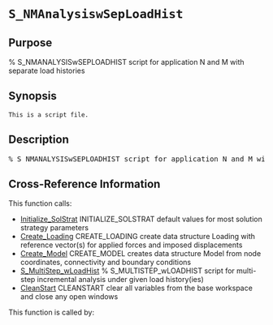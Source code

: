 
<!-- <a name="_top"></a>
<div><a href="../../_index.md">Home</a> &gt;  <a href="#">latest</a> &gt; <a href="_index.md">Solution_Scripts</a> &gt; S_NMAnalysiswSepLoadHist.m</div> -->

<!--<table width="100%"><tr><td align="left"><a href="../../_index.md"><img alt="<" border="0" src="../../left.png">&nbsp;Master index</a></td>
<td align="right"><a href="_index.md">Index for latest\Solution_Scripts&nbsp;<img alt=">" border="0" src="../../right.png"></a></td></tr></table>-->
# `S_NMAnalysiswSepLoadHist`
<!-- <h1>S_NMAnalysiswSepLoadHist
</h1> -->

## <a name="_name"></a>Purpose

<!-- <h2 id="purpose"><a name="_name"></a>Purpose</h2> -->

% S_NMANALYSISwSEPLOADHIST script for application N and M with separate load histories

<!-- <div class="box"><strong>% S_NMANALYSISwSEPLOADHIST script for application N and M with separate load histories</strong></div> -->

## <a name="_synopsis"></a>Synopsis

`This is a script file.` 
## <a name="_description"></a>Description

<pre class="comment">% S_NMANALYSISwSEPLOADHIST script for application N and M with separate load histories</pre>
<!-- <div class="fragment"><pre class="comment">% S_NMANALYSISwSEPLOADHIST script for application N and M with separate load histories</pre></div> -->

<!-- crossreference -->
## <a name="_cross"></a>Cross-Reference Information

This function calls:
<ul style="list-style-image:url(../../matlabicon.gif)">
<li><a href="../../latest/Analysis_Functions/Static/Initialize_SolStrat" class="code" title="function SolStrat = Initialize_SolStrat">Initialize_SolStrat</a>	INITIALIZE_SOLSTRAT default values for most solution strategy parameters</li><li><a href="../../latest/General_Functions/Create_Loading" class="code" title="function Loading = Create_Loading (Model,Pe,Ue)">Create_Loading</a>	CREATE_LOADING create data structure Loading with reference vector(s) for applied forces and imposed displacements</li><li><a href="../../latest/General_Functions/Create_Model" class="code" title="function Model = Create_Model (XYZ,CON,BOUN,ElemName)">Create_Model</a>	CREATE_MODEL creates data structure Model from node coordinates, connectivity and boundary conditions</li><li><a href="S_MultiStep_wLoadHist" class="code" title="">S_MultiStep_wLoadHist</a>	% S_MULTISTEP_wLOADHIST script for multi-step incremental analysis under given load history(ies)</li><li><a href="../../latest/Utility_Functions/General/CleanStart" class="code" title="function CleanStart">CleanStart</a>	CLEANSTART clear all variables from the base workspace and close any open windows</li></ul>
This function is called by:
<ul style="list-style-image:url(../../matlabicon.gif)">
</ul>
<!-- crossreference -->




<!-- <hr><address>Generated on Thu 28-Jan-2021 18:22:44 by <strong><a href="http://www.artefact.tk/software/matlab/m2html/" title="Matlab Documentation in HTML">m2html</a></strong> &copy; 2005</address> -->